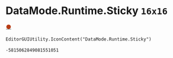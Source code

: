 # DataMode.Runtime.Sticky `16x16`
<img src="/img/DataMode.Runtime.Sticky.png" width=16 height=16>

``` CSharp
EditorGUIUtility.IconContent("DataMode.Runtime.Sticky")
```
```
-5815062849081551051
```
